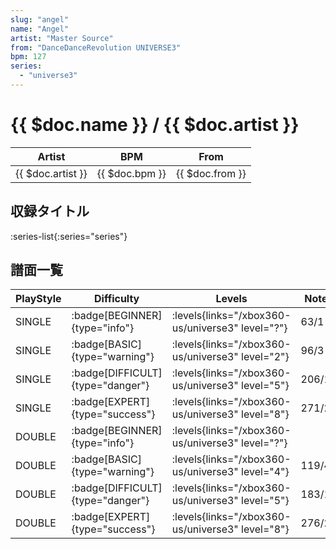 ```yaml
---
slug: "angel"
name: "Angel"
artist: "Master Source"
from: "DanceDanceRevolution UNIVERSE3"
bpm: 127
series:
  - "universe3"
---
```


# {{ $doc.name }} / {{ $doc.artist }}

|Artist|BPM|From|
|------|---|----|
|{{ $doc.artist }}|{{ $doc.bpm }}|{{ $doc.from }}|

## 収録タイトル

:series-list{:series="series"}

## 譜面一覧

|PlayStyle|Difficulty|Levels|Notes|Movie|
|---------|----------|------|-----|-----|
|SINGLE| :badge[BEGINNER]{type="info"}| :levels{links="/xbox360-us/universe3" level="?"}|63/1||
|SINGLE| :badge[BASIC]{type="warning"}| :levels{links="/xbox360-us/universe3" level="2"}|96/3||
|SINGLE| :badge[DIFFICULT]{type="danger"}| :levels{links="/xbox360-us/universe3" level="5"}|206/15||
|SINGLE| :badge[EXPERT]{type="success"}| :levels{links="/xbox360-us/universe3" level="8"}|271/22||
|DOUBLE| :badge[BEGINNER]{type="info"}| :levels{links="/xbox360-us/universe3" level="?"}|||
|DOUBLE| :badge[BASIC]{type="warning"}| :levels{links="/xbox360-us/universe3" level="4"}|119/4||
|DOUBLE| :badge[DIFFICULT]{type="danger"}| :levels{links="/xbox360-us/universe3" level="5"}|183/15||
|DOUBLE| :badge[EXPERT]{type="success"}| :levels{links="/xbox360-us/universe3" level="8"}|276/26||
